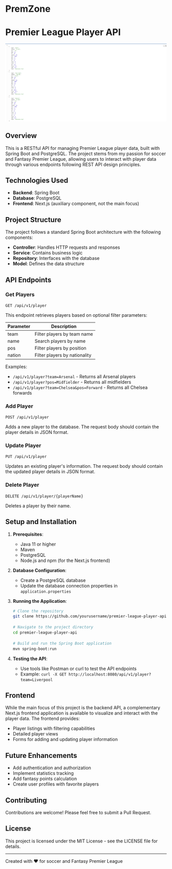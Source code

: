 # PremZone
# Premier League Player API

![Premier League API](images/image1.png)

## Overview

This is a RESTful API for managing Premier League player data, built with Spring Boot and PostgreSQL. The project stems from my passion for soccer and Fantasy Premier League, allowing users to interact with player data through various endpoints following REST API design principles.

## Technologies Used

- **Backend**: Spring Boot
- **Database**: PostgreSQL
- **Frontend**: Next.js (auxiliary component, not the main focus)

## Project Structure

The project follows a standard Spring Boot architecture with the following components:

- **Controller**: Handles HTTP requests and responses
- **Service**: Contains business logic
- **Repository**: Interfaces with the database
- **Model**: Defines the data structure

## API Endpoints

### Get Players

```
GET /api/v1/player
```

This endpoint retrieves players based on optional filter parameters:

| Parameter | Description |
|-----------|-------------|
| team      | Filter players by team name |
| name      | Search players by name |
| pos       | Filter players by position |
| nation    | Filter players by nationality |

Examples:
- `/api/v1/player?team=Arsenal` - Returns all Arsenal players
- `/api/v1/player?pos=Midfielder` - Returns all midfielders
- `/api/v1/player?team=Chelsea&pos=Forward` - Returns all Chelsea forwards

### Add Player

```
POST /api/v1/player
```

Adds a new player to the database. The request body should contain the player details in JSON format.

### Update Player

```
PUT /api/v1/player
```

Updates an existing player's information. The request body should contain the updated player details in JSON format.

### Delete Player

```
DELETE /api/v1/player/{playerName}
```

Deletes a player by their name.

## Setup and Installation

1. **Prerequisites**:
   - Java 11 or higher
   - Maven
   - PostgreSQL
   - Node.js and npm (for the Next.js frontend)

2. **Database Configuration**:
   - Create a PostgreSQL database
   - Update the database connection properties in `application.properties`

3. **Running the Application**:
   ```bash
   # Clone the repository
   git clone https://github.com/yourusername/premier-league-player-api.git
   
   # Navigate to the project directory
   cd premier-league-player-api
   
   # Build and run the Spring Boot application
   mvn spring-boot:run
   ```

4. **Testing the API**:
   - Use tools like Postman or curl to test the API endpoints
   - Example: `curl -X GET http://localhost:8080/api/v1/player?team=Liverpool`

## Frontend

While the main focus of this project is the backend API, a complementary Next.js frontend application is available to visualize and interact with the player data. The frontend provides:

- Player listings with filtering capabilities
- Detailed player views
- Forms for adding and updating player information

## Future Enhancements

- Add authentication and authorization
- Implement statistics tracking
- Add fantasy points calculation
- Create user profiles with favorite players

## Contributing

Contributions are welcome! Please feel free to submit a Pull Request.

## License

This project is licensed under the MIT License - see the LICENSE file for details.

---

Created with ❤️ for soccer and Fantasy Premier League
